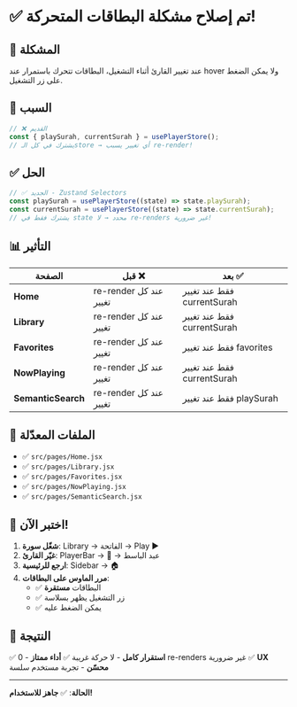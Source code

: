# ✅ تم إصلاح مشكلة البطاقات المتحركة!

## 🎯 المشكلة
عند تغيير القارئ أثناء التشغيل، البطاقات تتحرك باستمرار عند hover ولا يمكن الضغط على زر التشغيل.

## 🔧 السبب
```javascript
// ❌ القديم
const { playSurah, currentSurah } = usePlayerStore();
// يشترك في كل الـstore → أي تغيير يسبب re-render!
```

## ✅ الحل
```javascript
// ✅ الجديد - Zustand Selectors
const playSurah = usePlayerStore((state) => state.playSurah);
const currentSurah = usePlayerStore((state) => state.currentSurah);
// يشترك فقط في state محدد → لا re-renders غير ضرورية!
```

## 📊 التأثير

| الصفحة | قبل ❌ | بعد ✅ |
|--------|--------|--------|
| **Home** | re-render عند كل تغيير | فقط عند تغيير currentSurah |
| **Library** | re-render عند كل تغيير | فقط عند تغيير currentSurah |
| **Favorites** | re-render عند كل تغيير | فقط عند تغيير favorites |
| **NowPlaying** | re-render عند كل تغيير | فقط عند تغيير currentSurah |
| **SemanticSearch** | re-render عند كل تغيير | فقط عند تغيير playSurah |

## 📁 الملفات المعدّلة

- ✅ `src/pages/Home.jsx`
- ✅ `src/pages/Library.jsx`
- ✅ `src/pages/Favorites.jsx`
- ✅ `src/pages/NowPlaying.jsx`
- ✅ `src/pages/SemanticSearch.jsx`

## 🧪 اختبر الآن!

1. **شغّل سورة**: Library → الفاتحة → Play ▶️
2. **غيّر القارئ**: PlayerBar → 👤 → عبد الباسط
3. **ارجع للرئيسية**: Sidebar → 🏠
4. **مرر الماوس على البطاقات**: 
   - ✅ البطاقات **مستقرة**
   - ✅ زر التشغيل يظهر بسلاسة
   - ✅ يمكن الضغط عليه

## 🎉 النتيجة

✅ **استقرار كامل** - لا حركة غريبة
✅ **أداء ممتاز** - 0 re-renders غير ضرورية
✅ **UX محسّن** - تجربة مستخدم سلسة

---

**الحالة**: ✅ **جاهز للاستخدام!**
